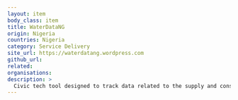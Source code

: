 ```yaml
---
layout: item
body_class: item
title: WaterDataNG
origin: Nigeria
countries: Nigeria
category: Service Delivery
site_url: https://waterdatang.wordpress.com
github_url: 
related: 
organisations: 
description: >
  Civic tech tool designed to track data related to the supply and consumption of drinking water in Nigeria 
---
```

